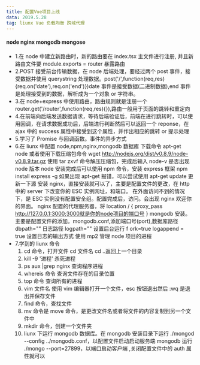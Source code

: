 ```yaml
---
title: 配置Vue项目上线
data: 2019.5.28
tag: liunx Vue 负载均衡 跨域代理
---
```


#### node nginx mongodb mongose

- 1.在 node 中建立新路由时，新的路由要在 index.tsx 主文件进行注册, 并且新路由文件要 module.exports = router 暴露路由
- 2.POST 接受前台传输数据，在 node 后端处理，要经过两个 post 事件，接受数据并使用 querystring 处理数据。post('/',function(req,res){req.on('date'),req.on('end')})date 事件是接受数据(二进制数据),end 事件是处理接受到的数据，解析成为一个对象 or 字符串。
- 3.在 node+express 中使用路由，路由规则就是注册一个 router.get('/router',function(req,res){}),路由一般用于页面的跳转和重定向
- 4.在前端向后端发送数据请求，等待后端验证后，前端在进行跳转时，可以使用回调，在请求数据成功后，后端进行判断然后可以返回一个 reponse，在 ajax 中的 success 属性中接受到这个属性，并作出相应的跳转 or 提示处理
- 5.学习了 Promise 与回调函数。事件的异步方式
- 6.在 liunx 中配置 node,npm,nginx,mongodb 数据库
  下载命令 apt-get node 或者使用下载压缩包命令 wget http://nodejs.org/dist/v0.8.9/node-v0.8.9.tar.gz 使用 tar zxvf 命令解压压缩包，完成后输入 node-v 是否出现 node 版本
  node 安装完成后可以使用 npm 命令，安装 express 框架 npm install express -g
  如果出现 apt-get 报错，可以尝试使用 apt-get update 更新一下源
  安装 nginx，直接安装就可以了，主要是配置文件的更改，在 http 中的 server 下改变你的 ESC 实例网址，和端口。
  在外面访问不到的情况下，是 ESC 实例没有配置安全组。配置完成后，访问。会出现 nginx 欢迎你的界面。
  nginx 配置的代理服务器，将 location / {
  proxy_pass http://127.0.0.1:3000;3000就是你的node项目的端口号
  }
  mongodb 安装。主要是配置文件的添加。mongodb.conf,添加端口号(port),数据库路径 dbpath="" 日志路径 logpath="" 设置后台运行 f ork=true logappend = true 设置日志的输出方式
  使用 mp2 管理 node 项目的进程
- 7.学到的 liunx 命令
  1.  cd 命令，打开文件 cd 文件名 cd ..返回上一个目录
  2.  kill -9 '进程' 杀死进程
  3.  ps aux |grep nginx 查询程序进程
  4.  whereis 命令 查询文件存在的目录位置
  5.  top 命令 查询所有的进程
  6.  vim 文件名 使用 vim 编辑器打开一个文件，esc 按钮退出然后 :wq 是退出并保存文件
  7.  find 命令，查找文件
  8.  mv 命令是 move 命令，是更改文件名或者将文件的内容复制到另一个文件中
  9.  mkdir 命令，创建一个文件夹
  10. liunx 下运行 mongodb 数据库。在 mongodb 安装目录下运行 ./mongod --config ../mongodb.conf，以配置文件启动启动服务端 mongodb
      运行 ./mongo --port=27899，以端口启动客户端 ,关闭配置文件中的 auth 属性就可以
